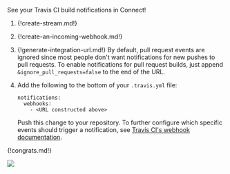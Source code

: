 See your Travis CI build notifications in Connect!

1. {!create-stream.md!}

1. {!create-an-incoming-webhook.md!}

1. {!generate-integration-url.md!}
   By default, pull request events are ignored since most people
   don't want notifications for new pushes to pull requests.  To
   enable notifications for pull request builds, just
   append `&ignore_pull_requests=false` to the end of the URL.

1. Add the following to the bottom of your `.travis.yml` file:

    ```
    notifications:
      webhooks:
        - <URL constructed above>
    ```

    Push this change to your repository. To further configure which
    specific events should trigger a notification, see
    [Travis CI's webhook documentation][1].

[1]: https://docs.travis-ci.com/user/notifications/#Configuring-webhook-notifications

{!congrats.md!}

![](/static/images/integrations/travis/001.png)
